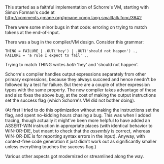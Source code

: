 This started as a faithful implementation of Schorre's VM, starting
with Simon Forman's code at
http://comments.gmane.org/gmane.comp.lang.smalltalk.fonc/3642

There were some minor bugs in that code: erroring on trying to match
tokens at the end-of-input.

There was a bug in the compiler/VM design. Consider this grammar:

    THING = FAILURE | .OUT('hey') | .OUT('should not happen') .,
    FAILURE = 'a rule I expect to fail' .,

Trying to match THING writes *both* 'hey' and 'should not happen'.

Schorre's compiler handles output expressions separately from other
primary expressions, because they always succeed and hence needn't be
followed by a test for failure. But there are a couple of other
expression types with the same property. The new compiler takes
advantage of these and also fixes the above bug, at the cost of making
the output instructions set the success flag (which Schorre's VM did
not bother doing).

(At first I tried to do this optimization without making the
instructions set the flag, and spent no-kidding hours chasing a
bug. This was when I added tracing, though actually it might've been
more helpful to have added an ASSERT-WIN instruction in appropriate
places (with identical behavior to WIN-OR-DIE, but meant to check that
the *assembly* is correct, whereas WIN-OR-DIE is for reporting syntax
errors in the input). Anyway, with context-free code generation it
just didn't work out as significantly smaller unless everything
touches the success flag.)

Various other aspects got modernized or streamlined along the way.
